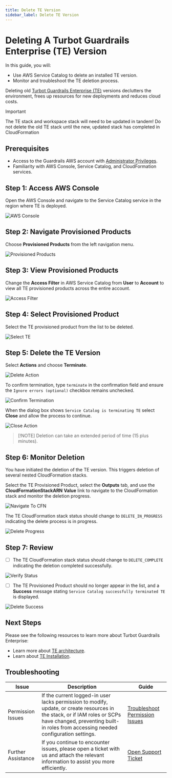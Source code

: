 ```yaml
---
title: Delete TE Version
sidebar_label: Delete TE Version
---
```


# Deleting A Turbot Guardrails Enterprise (TE) Version

In this guide, you will:

- Use AWS Service Catalog to delete an installed TE version.
- Monitor and troubleshoot the TE deletion process.

Deleting old [Turbot Guardrails Enterprise (TE)](/guardrails/docs/reference/glossary#turbot-guardrails-enterprise-te) versions declutters the environment, frees up resources for new deployments and reduces cloud costs.

> [!IMPORTANT]
> The TE stack and workspace stack will need to be updated in tandem! Do not delete the old TE stack until the new, updated stack has completed in CloudFormation

## Prerequisites

- Access to the Guardrails AWS account with [Administrator Privileges](/guardrails/docs/enterprise/FAQ/admin-permissions).
- Familiarity with AWS Console, Service Catalog, and CloudFormation services.

## Step 1: Access AWS Console

Open the AWS Console and navigate to the Service Catalog service in the region where TE is deployed.

![AWS Console](/images/docs/guardrails/guides/hosting-guardrails/installation/delete-te/aws-console.png)

## Step 2: Navigate Provisioned Products

Choose **Provisioned Products** from the left navigation menu.

![Provisioned Products](/images/docs/guardrails/guides/hosting-guardrails/installation/delete-te/service-catalog-provisioned-products.png)

## Step 3: View Provisioned Products

Change the **Access Filter** in AWS Service Catalog from **User** to **Account** to view all TE provisioned products across the entire account.

![Access Filter](/images/docs/guardrails/guides/hosting-guardrails/installation/delete-te/service-catalog-access-filter.png)

## Step 4: Select Provisioned Product

Select the TE provisioned product from the list to be deleted.

![Select TE](/images/docs/guardrails/guides/hosting-guardrails/installation/delete-te/service-catalog-select-provisioned-product-te.png)

## Step 5: Delete the TE Version

Select **Actions** and choose **Terminate**.

![Delete Action](/images/docs/guardrails/guides/hosting-guardrails/installation/delete-te/service-catalog-terminate-te-provisioned-product.png)

To confirm termination, type `terminate` in the confirmation field and ensure the `Ignore errors (optional)` checkbox remains unchecked.

![Confirm Termination](/images/docs/guardrails/guides/hosting-guardrails/installation/delete-te/service-catalog-terminate-te-confirm-action.png)

When the dialog box shows `Service Catalog is terminating TE` select **Close** and allow the process to continue.

![Close Action](/images/docs/guardrails/guides/hosting-guardrails/installation/delete-te/service-catalog-termination-close-action.png)

> [!NOTE] Deletion can take an extended period of time (15 plus minutes).

## Step 6: Monitor Deletion

You have initiated the deletion of the TE version. This triggers deletion of several nested CloudFormation stacks.

Select the TE Provisioned Product, select the **Outputs** tab, and use the **CloudFormationStackARN** **Value** link to navigate to the CloudFormation stack and monitor the deletion progress.

![Navigate To CFN ](/images/docs/guardrails/guides/hosting-guardrails/installation/delete-te/service-catalog-navigate-cfn.png)

The TE CloudFormation stack status should change to `DELETE_IN_PROGRESS` indicating the delete process is in progress.

![Delete Progress](/images/docs/guardrails/guides/hosting-guardrails/installation/delete-te/cfn-te-stack-delete-progress.png)

## Step 7: Review

- [ ] The TE CloudFormation stack status should change to `DELETE_COMPLETE` indicating the deletion completed successfully.

![Verify Status](/images/docs/guardrails/guides/hosting-guardrails/installation/delete-te/cfn-te-delete-complete.png)

- [ ] The TE Provisioned Product should no longer appear in the list, and a **Success** message stating `Service Catalog successfully terminated TE` is displayed.

![Delete Success](/images/docs/guardrails/guides/hosting-guardrails/installation/delete-te/service-catalog-terminate-success.png)

## Next Steps

Please see the following resources to learn more about Turbot Guardrails Enterprise:

- Learn more about [TE architecture](https://turbot.com/guardrails/docs/enterprise/architecture).
- Learn about [TE Installation](/guardrails/docs/enterprise/installation/install-te).

## Troubleshooting

| Issue                                      | Description                                                                                                                                                                                                 | Guide                                |
|----------------------------------------------|-------------------------------------------------------------------------------------------------------------------------------------------------------------------------------------------------------------------|-----------------------------------------------------|
| Permission Issues                        | If the current logged-in user lacks permission to modify, update, or create resources in the stack, or if IAM roles or SCPs have changed, preventing built-in roles from accessing needed configuration settings.   | [Troubleshoot Permission Issues](guides/hosting-guardrails/installation/pre-installation/admin-permissions)             |
| Further Assistance                       | If you continue to encounter issues, please open a ticket with us and attach the relevant information to assist you more efficiently.                                                 | [Open Support Ticket](https://support.turbot.com)   |